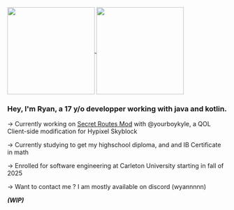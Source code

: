 
<!--
**R-aMcC/R-aMcC** is a ✨ _special_ ✨ repository because its `README.md` (this file) appears on your GitHub profile.

Here are some ideas to get you started:

- 🔭 I’m currently working on ...
- 🌱 I’m currently learning ...
- 👯 I’m looking to collaborate on ...
- 🤔 I’m looking for help with ...
- 💬 Ask me about ...
- 📫 How to reach me: ...
- 😄 Pronouns: ...
- ⚡ Fun fact: ...
-->
<a href="https://github.com/R-aMcC/github-readme-stats">
  <img height=200 align="center" src="https://github-readme-stats.vercel.app/api?username=R-aMcC&show_icons=true&theme=dark&text_color=AAAAAA&title_color=FFFFFF&icon_color=44b8db&card_width=310" />
</a>
<a href="https://github.com/R-aMcC/convoychat">
  <img height=200 align="center" src="https://github-readme-stats.vercel.app/api/top-langs/?username=R-aMcC&show_icons=true&theme=dark&text_color=AAAAAA&title_color=FFFFFF&icon_color=44b8db&layout=compact&exclude_repo=Prototype3&card_width=310" />
</a>




### Hey, I'm Ryan, a 17 y/o developper working with java and kotlin.

-> Currently working on [Secret Routes Mod](https://github.com/yourboykyle/SecretRoutes) with @yourboykyle, a QOL Client-side modification for Hypixel Skyblock

-> Currently studying to get my highschool diploma, and and IB Certificate in math

-> Enrolled for software engineering at Carleton University starting in fall of 2025

-> Want to contact me ? I am mostly available on discord (wyannnnn)

***(WIP)***
